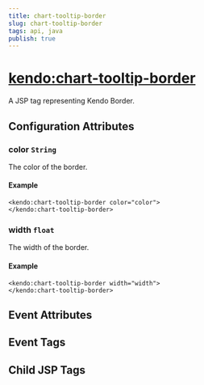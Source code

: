 ```yaml
---
title: chart-tooltip-border
slug: chart-tooltip-border
tags: api, java
publish: true
---
```


# <kendo:chart-tooltip-border>
A JSP tag representing Kendo Border.

## Configuration Attributes


### color `String`

The color of the border.

#### Example
    <kendo:chart-tooltip-border color="color">
    </kendo:chart-tooltip-border>
    

### width `float`

The width of the border.

#### Example
    <kendo:chart-tooltip-border width="width">
    </kendo:chart-tooltip-border>
    

## Event Attributes


## Event Tags


## Child JSP Tags

